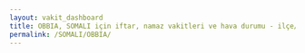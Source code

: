 ```yaml
---
layout: vakit_dashboard
title: OBBIA, SOMALI için iftar, namaz vakitleri ve hava durumu - ilçe/eyalet seç
permalink: /SOMALI/OBBIA/
---
```


<script type="text/javascript">
  var GLOBAL_COUNTRY = 'SOMALI';
  var GLOBAL_CITY = 'OBBIA';
  var GLOBAL_STATE = '';
  var lat = 72;
  var lon = 21;
</script>
